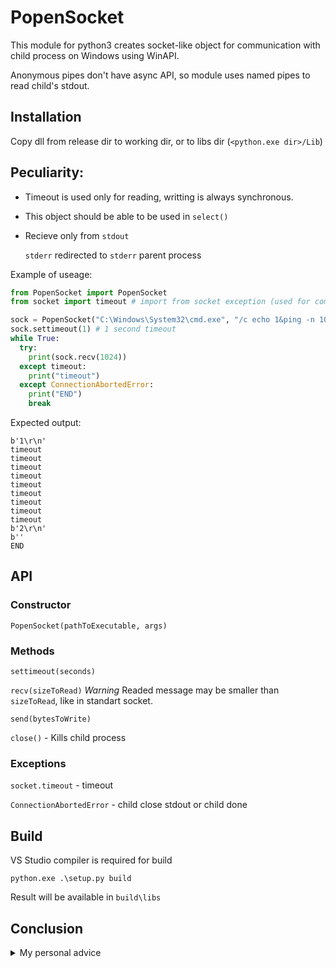 # PopenSocket
This module for python3 creates socket-like object for communication with child process on Windows using WinAPI.

Anonymous pipes don't have async API, so module uses named pipes to read child's stdout.

## Installation

Copy dll from release dir to working dir, or to libs dir (`<python.exe dir>/Lib`)

## Peculiarity:
- Timeout is used only for reading, writting is always synchronous.

- This object should be able to be used in `select()`

- Recieve only from `stdout`

  `stderr` redirected to `stderr` parent process

Example of useage:
```python
from PopenSocket import PopenSocket
from socket import timeout # import from socket exception (used for compability)

sock = PopenSocket("C:\Windows\System32\cmd.exe", "/c echo 1&ping -n 10 127.0.0.1 > null&echo 2") # ping for sleep
sock.settimeout(1) # 1 second timeout
while True:
  try:
    print(sock.recv(1024))
  except timeout:
    print("timeout")
  except ConnectionAbortedError:
    print("END")
    break
```

Expected output:
```
b'1\r\n'
timeout
timeout
timeout
timeout
timeout
timeout
timeout
timeout
timeout
b'2\r\n'
b''
END
```

## API
### Constructor

```
PopenSocket(pathToExecutable, args)
```
### Methods
`settimeout(seconds)`

`recv(sizeToRead)` *Warning* Readed message may be smaller than `sizeToRead`, like in standart socket.

`send(bytesToWrite)`

`close()` - Kills child process

### Exceptions

`socket.timeout` - timeout

`ConnectionAbortedError` - child close stdout or child done

## Build

VS Studio compiler is required for build
```
python.exe .\setup.py build
```

Result will be available in `build\libs`

## Conclusion
<details>
  <summary>My personal advice</summary>
  While I was researching this topic I found a forum post from 2005. In that post senior C developer described a problem of absence Async API for anonymous pipe in windows api. This problem has not been solved until now.
  
  My advice: Use Linux instead of Windows. In Linux this functionallity was supported "from the box"
</details>
